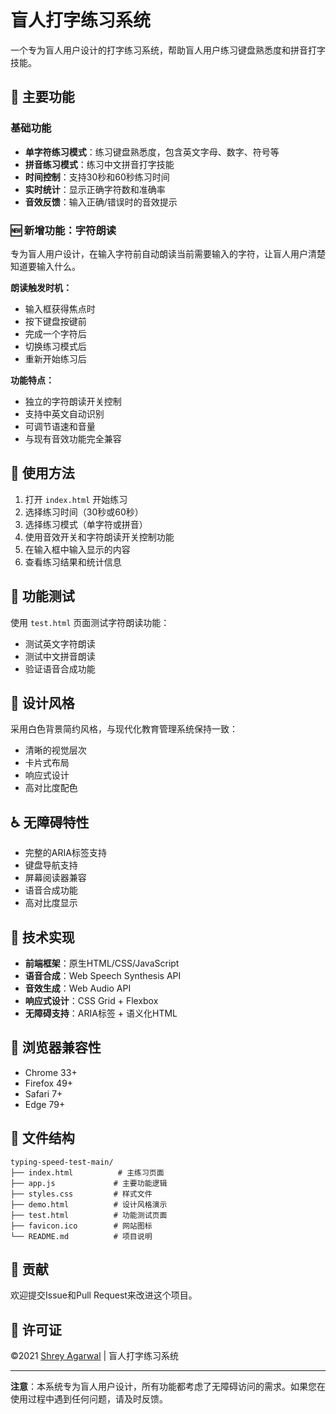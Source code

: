 # 盲人打字练习系统

一个专为盲人用户设计的打字练习系统，帮助盲人用户练习键盘熟悉度和拼音打字技能。

## 🌟 主要功能

### 基础功能
- **单字符练习模式**：练习键盘熟悉度，包含英文字母、数字、符号等
- **拼音练习模式**：练习中文拼音打字技能
- **时间控制**：支持30秒和60秒练习时间
- **实时统计**：显示正确字符数和准确率
- **音效反馈**：输入正确/错误时的音效提示

### 🆕 新增功能：字符朗读
专为盲人用户设计，在输入字符前自动朗读当前需要输入的字符，让盲人用户清楚知道要输入什么。

**朗读触发时机：**
- 输入框获得焦点时
- 按下键盘按键前
- 完成一个字符后
- 切换练习模式后
- 重新开始练习后

**功能特点：**
- 独立的字符朗读开关控制
- 支持中英文自动识别
- 可调节语速和音量
- 与现有音效功能完全兼容

## 🚀 使用方法

1. 打开 `index.html` 开始练习
2. 选择练习时间（30秒或60秒）
3. 选择练习模式（单字符或拼音）
4. 使用音效开关和字符朗读开关控制功能
5. 在输入框中输入显示的内容
6. 查看练习结果和统计信息

## 🧪 功能测试

使用 `test.html` 页面测试字符朗读功能：
- 测试英文字符朗读
- 测试中文拼音朗读
- 验证语音合成功能

## 🎨 设计风格

采用白色背景简约风格，与现代化教育管理系统保持一致：
- 清晰的视觉层次
- 卡片式布局
- 响应式设计
- 高对比度配色

## ♿ 无障碍特性

- 完整的ARIA标签支持
- 键盘导航支持
- 屏幕阅读器兼容
- 语音合成功能
- 高对比度显示

## 🔧 技术实现

- **前端框架**：原生HTML/CSS/JavaScript
- **语音合成**：Web Speech Synthesis API
- **音效生成**：Web Audio API
- **响应式设计**：CSS Grid + Flexbox
- **无障碍支持**：ARIA标签 + 语义化HTML

## 📱 浏览器兼容性

- Chrome 33+
- Firefox 49+
- Safari 7+
- Edge 79+

## 📄 文件结构

```
typing-speed-test-main/
├── index.html          # 主练习页面
├── app.js             # 主要功能逻辑
├── styles.css         # 样式文件
├── demo.html          # 设计风格演示
├── test.html          # 功能测试页面
├── favicon.ico        # 网站图标
└── README.md          # 项目说明
```

## 🤝 贡献

欢迎提交Issue和Pull Request来改进这个项目。

## 📄 许可证

©2021 [Shrey Agarwal](https://shreyagarwal13.github.io/shrey_personal_website/) | 盲人打字练习系统

---

**注意**：本系统专为盲人用户设计，所有功能都考虑了无障碍访问的需求。如果您在使用过程中遇到任何问题，请及时反馈。
